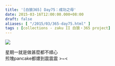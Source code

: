 ```yaml
---
title: '[白狼365] Day75：成功之母'
date: 2015-03-16T12:00:00.000+08:00
draft: false
aliases: [ "/2015/03/365-day75.html" ]
tags : [collections - zaku II 白狼・365 project]
---
```


[![](https://farm8.staticflickr.com/7491/15563625934_d6d26366c4_z.jpg)](https://farm8.staticflickr.com/7491/15563625934_d6d26366c4_z.jpg)

星期一就是做甚麼都不順心  
煎塊pancake都燶到震震震 >~<